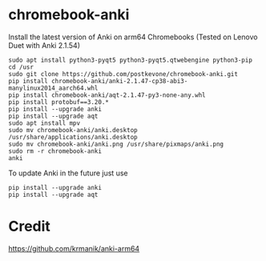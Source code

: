 # chromebook-anki
Install the latest version of Anki on arm64 Chromebooks (Tested on Lenovo Duet with Anki 2.1.54)


```
sudo apt install python3-pyqt5 python3-pyqt5.qtwebengine python3-pip
cd /usr
sudo git clone https://github.com/postkevone/chromebook-anki.git
pip install chromebook-anki/anki-2.1.47-cp38-abi3-manylinux2014_aarch64.whl
pip install chromebook-anki/aqt-2.1.47-py3-none-any.whl
pip install protobuf==3.20.*
pip install --upgrade anki
pip install --upgrade aqt
sudo apt install mpv
sudo mv chromebook-anki/anki.desktop /usr/share/applications/anki.desktop
sudo mv chromebook-anki/anki.png /usr/share/pixmaps/anki.png
sudo rm -r chromebook-anki
anki
```


To update Anki in the future just use


```
pip install --upgrade anki
pip install --upgrade aqt
```


# Credit


https://github.com/krmanik/anki-arm64
